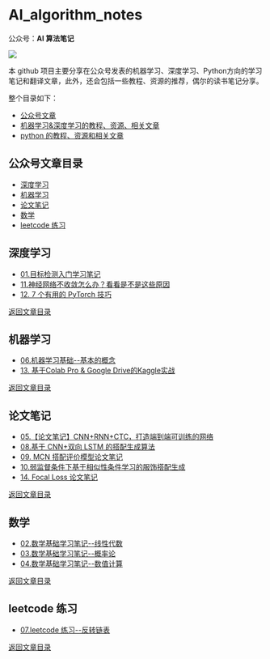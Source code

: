# AI_algorithm_notes
公众号：**AI 算法笔记**

![](https://img-blog.csdnimg.cn/20210620155918137.jpeg#pic_center)



本 github 项目主要分享在公众号发表的机器学习、深度学习、Python方向的学习笔记和翻译文章，此外，还会包括一些教程、资源的推荐，偶尔的读书笔记分享。

整个目录如下：

- [公众号文章](https://github.com/ccc013/AI_algorithm_notes#公众号文章目录)
- [机器学习&深度学习的教程、资源、相关文章](https://github.com/ccc013/AI_algorithm_notes/blob/main/MachineLearning_resources.md)
- [python 的教程、资源和相关文章](https://github.com/ccc013/AI_algorithm_notes/blob/main/Python_resources.md)



## 公众号文章目录

- [深度学习](https://github.com/ccc013/AI_algorithm_notes#深度学习)
- [机器学习](https://github.com/ccc013/AI_algorithm_notes#%E6%9C%BA%E5%99%A8%E5%AD%A6%E4%B9%A0)
- [论文笔记](https://github.com/ccc013/AI_algorithm_notes#%E8%AE%BA%E6%96%87%E7%AC%94%E8%AE%B0)
- [数学](https://github.com/ccc013/AI_algorithm_notes#%E6%95%B0%E5%AD%A6)
- [leetcode 练习](https://github.com/ccc013/AI_algorithm_notes#leetcode-%E7%BB%83%E4%B9%A0)





## 深度学习

- [01.目标检测入门学习笔记](http://mp.weixin.qq.com/s?__biz=MzkwMzEyNDgyMA==&mid=2247483668&idx=1&sn=653e6049b976913f90f4140792623974&chksm=c09a432ff7edca39734febf14c6229be1b4f6120901123b890ebbf5e3b3734d01c773b8f00cc&token=1492400943&lang=zh_CN#rd)
- [11.神经网络不收敛怎么办？看看是不是这些原因](http://mp.weixin.qq.com/s?__biz=MzkwMzEyNDgyMA==&mid=2247483954&idx=1&sn=873e9116572112656f22d7c965b761c2&chksm=c09a4009f7edc91fa35bf166c228f0d70610f8a20502784e917da5fdc05b34964a2ac87fd22b&token=1492400943&lang=zh_CN#rd)
- [12. 7 个有用的 PyTorch 技巧](https://mp.weixin.qq.com/s?__biz=MzkwMzEyNDgyMA==&mid=2247483982&idx=1&sn=4bb68edc5e2dc304fdeeb031144f6922&chksm=c09a4075f7edc963e89b8c2a685ba922c82743adda973e0367e0dda28b1ace7474fc1ff7fed5&token=1492400943&lang=zh_CN#rd)



[返回文章目录](https://github.com/ccc013/AI_algorithm_notes#公众号文章目录)

## 机器学习

- [06.机器学习基础--基本的概念](http://mp.weixin.qq.com/s?__biz=MzkwMzEyNDgyMA==&mid=2247483807&idx=1&sn=d9138985575fc1186c8991d65d341237&chksm=c09a43a4f7edcab25aa47b841cfed83c7a7bfec4831de2419cf7869b6c0acb3db736365f6019&token=1492400943&lang=zh_CN#rd)
- [13. 基于Colab Pro & Google Drive的Kaggle实战](https://mp.weixin.qq.com/s/Spi0hUlm4POXdeV8nxPrZg)



[返回文章目录](https://github.com/ccc013/AI_algorithm_notes#公众号文章目录)

## 论文笔记

- [05.【论文笔记】CNN+RNN+CTC，打造端到端可训练的网络](http://mp.weixin.qq.com/s?__biz=MzkwMzEyNDgyMA==&mid=2247483793&idx=1&sn=c48d812a8fde3a39c90dc5a64375ff83&chksm=c09a43aaf7edcabc8b2dd7d959254daa8cb475b112be03ab735b94d9febdb90aaf22e760872d&token=1492400943&lang=zh_CN#rd)
- [08.基于 CNN+双向 LSTM 的搭配生成算法](http://mp.weixin.qq.com/s?__biz=MzkwMzEyNDgyMA==&mid=2247483874&idx=1&sn=ee302ebc030f0da7775328699af9128d&chksm=c09a43d9f7edcacf76df3961c438c9e3a627dc8a91aaafb6303f6b5345e3336dec77b90d296a&token=1492400943&lang=zh_CN#rd)
- [09. MCN 搭配评价模型论文笔记](http://mp.weixin.qq.com/s?__biz=MzkwMzEyNDgyMA==&mid=2247483926&idx=1&sn=9f9cb2c4abf24ddfa8692940555c5733&chksm=c09a402df7edc93b63245282815d9d0f29bd2d24d414d60e31031b666e7282dd3d892623a480&token=1492400943&lang=zh_CN#rd)
- [10.弱监督条件下基于相似性条件学习的服饰搭配生成](http://mp.weixin.qq.com/s?__biz=MzkwMzEyNDgyMA==&mid=2247483945&idx=1&sn=483d4244460e482c7cecda1dd7ea5d9e&chksm=c09a4012f7edc9046e009843d7094f869ff72d32a0168a20f8e8dd3245c08e1935c734f46ca7&token=1492400943&lang=zh_CN#rd)
- [14. Focal Loss 论文笔记](https://mp.weixin.qq.com/s/6ivSPTfF_h6eMyE7h18hUQ)



[返回文章目录](https://github.com/ccc013/AI_algorithm_notes#公众号文章目录)

## 数学

- [02.数学基础学习笔记--线性代数](http://mp.weixin.qq.com/s?__biz=MzkwMzEyNDgyMA==&mid=2247483717&idx=1&sn=4f64d98c42312fa3dfe37442e9fae935&chksm=c09a437ef7edca6819eca78a80795430d71ca3487c190a7655b1a0c41d3a323ee96d00f4d60e&token=1492400943&lang=zh_CN#rd)
- [03.数学基础学习笔记--概率论](http://mp.weixin.qq.com/s?__biz=MzkwMzEyNDgyMA==&mid=2247483755&idx=1&sn=5fbddefd4bc95c29a7383704ad11e730&chksm=c09a4350f7edca46195812b38a9cb3bc03e67f4ad4a6769e51f5f4092611eb91ec4bc08ed94b&token=1492400943&lang=zh_CN#rd)
- [04.数学基础学习笔记--数值计算](http://mp.weixin.qq.com/s?__biz=MzkwMzEyNDgyMA==&mid=2247483765&idx=1&sn=5dccef55d1cadc9c42c3f380f40d866b&chksm=c09a434ef7edca58ffdde4f5333ccee4dd8f2c68f54dfbbce843897fabe835ea39d5c65a7d5f&token=1492400943&lang=zh_CN#rd)



[返回文章目录](https://github.com/ccc013/AI_algorithm_notes#公众号文章目录)

## leetcode 练习

- [07.leetcode 练习--反转链表](http://mp.weixin.qq.com/s?__biz=MzkwMzEyNDgyMA==&mid=2247483855&idx=1&sn=897d170eb383243fc96c4486af96917b&chksm=c09a43f4f7edcae2ed0ecd07f818532c2534a18ab9351aec43a3ada0ac406f27074b8179e08a&token=1492400943&lang=zh_CN#rd)



[返回文章目录](https://github.com/ccc013/AI_algorithm_notes#公众号文章目录)